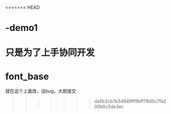 <<<<<<< HEAD
# -demo1
只是为了上手协同开发
=======
# font_base
就在这个上面改，没bug，大胆提交
>>>>>>> da5b2cb7e34949ff9bff78d5c7fa200b0c5de3ec
